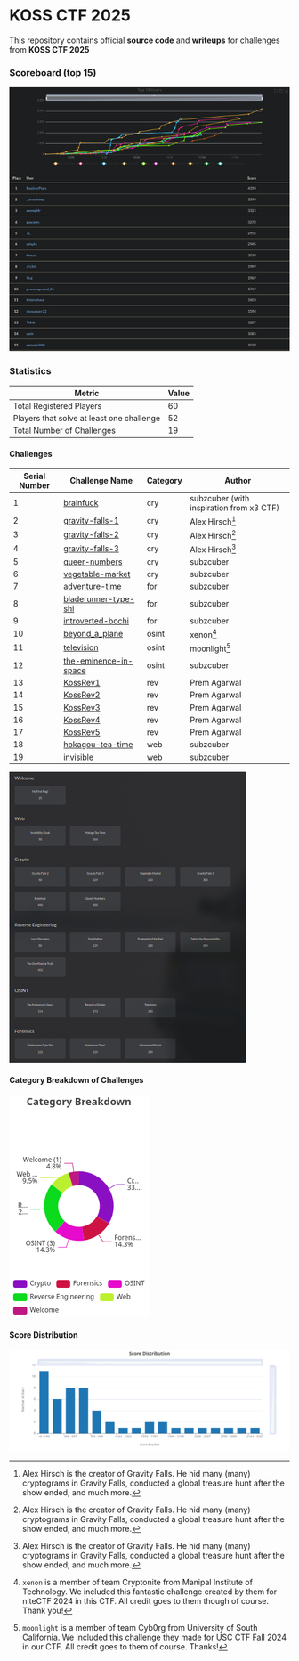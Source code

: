 # KOSS CTF 2025

This repository contains official **source code** and **writeups** for challenges from **KOSS CTF 2025**

### Scoreboard (top 15)

![Scoreboard](./scoreboard.png)

### Statistics

| Metric                                  | Value |
| --------------------------------------- | ----- |
| Total Registered Players                | 60    |
| Players that solve at least one challenge | 52 |
| Total Number of Challenges              | 19    |


#### Challenges

| Serial Number | Challenge Name | Category | Author |
|--------------|---------------|----------|--------|
| 1 | [brainfuck](./cry/brainfuck/README.md) | cry | subzcuber (with inspiration from x3 CTF) |
| 2 | [gravity-falls-1](./cry/gravity-falls-1/README.md) | cry | Alex Hirsch[^1] | 
| 3 | [gravity-falls-2](./cry/gravity-falls-2/README.md) | cry | Alex Hirsch[^1] |
| 4 | [gravity-falls-3](./cry/gravity-falls-3/README.md) | cry | Alex Hirsch[^1] |
| 5 | [queer-numbers](./cry/queer-numbers/README.md) | cry | subzcuber |
| 6 | [vegetable-market](./cry/vegetable-market/README.md) | cry | subzcuber |
| 7 | [adventure-time](./for/adventure-time/README.md) | for | subzcuber |
| 8 | [bladerunner-type-shi](./for/bladerunner-type-shi/README.md) | for | subzcuber |
| 9 | [introverted-bochi](./for/introverted-bochi/README.md) | for | subzcuber |
| 10 | [beyond_a_plane](./osint/beyond_a_plane/README.md) | osint | xenon[^2] |
| 11 | [television](./osint/television/README.md) | osint | moonlight[^3] |
| 12 | [the-eminence-in-space](./osint/the-eminence-in-space/README.md) | osint | subzcuber |
| 13 | [KossRev1](./rev/KossRev1/README.md) | rev | Prem Agarwal |
| 14 | [KossRev2](./rev/KossRev2/README.md) | rev | Prem Agarwal |
| 15 | [KossRev3](./rev/KossRev3/README.md) | rev | Prem Agarwal |
| 16 | [KossRev4](./rev/KossRev4/README.md) | rev | Prem Agarwal |
| 17 | [KossRev5](./rev/KossRev5/README.md) | rev | Prem Agarwal |
| 18 | [hokagou-tea-time](./web/hokagou-tea-time/README.md) | web | subzcuber |
| 19 | [invisible](./web/invisible/README.md) | web | subzcuber |

[^1]: Alex Hirsch is the creator of Gravity Falls. He hid many (many) cryptograms in Gravity Falls, conducted a global treasure hunt after the show ended, and much more.
[^2]: `xenon` is a member of team Cryptonite from Manipal Institute of Technology. We included this fantastic challenge created by them for niteCTF 2024 in this CTF. All credit goes to them though of course. Thank you!
[^3]: `moonlight` is a member of team Cyb0rg from University of South California. We included this challenge they made for USC CTF Fall 2024 in our CTF. All credit goes to them of course. Thanks!

![Challenges](./challenges.png)

#### Category Breakdown of Challenges

![Category Breakdown](./category_breakdown.png)

#### Score Distribution

![Score Distribution](./score_distribution.png)

